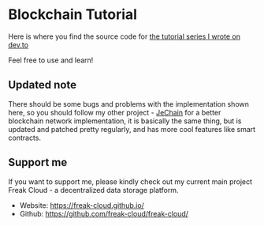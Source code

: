 # Blockchain Tutorial

Here is where you find the source code for [the tutorial series I wrote on dev.to](https://dev.to/freakcdev297/series/15322)

Feel free to use and learn!


## Updated note

There should be some bugs and problems with the implementation shown here, so you should follow my other project - [JeChain](https://github.com/nguyenphuminh/JeChain) for a better blockchain network implementation, it is basically the same thing, but is updated and patched pretty regularly, and has more cool features like smart contracts.


## Support me

If you want to support me, please kindly check out my current main project Freak Cloud - a decentralized data storage platform.
- Website: https://freak-cloud.github.io/
- Github: https://github.com/freak-cloud/freak-cloud/
